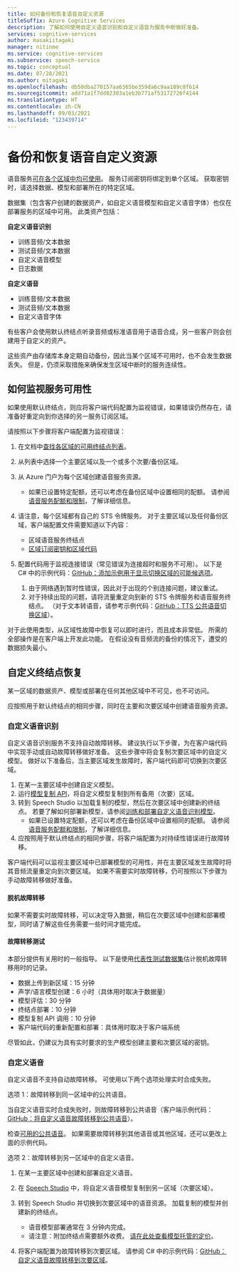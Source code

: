 ```yaml
---
title: 如何备份和恢复语音自定义资源
titleSuffix: Azure Cognitive Services
description: 了解如何使用自定义语音识别和自定义语音为服务中断做好准备。
services: cognitive-services
author: masakiitagaki
manager: nitinme
ms.service: cognitive-services
ms.subservice: speech-service
ms.topic: conceptual
ms.date: 07/28/2021
ms.author: mitagaki
ms.openlocfilehash: db50dba270157aa6365be359da6c9aa189c8f614
ms.sourcegitcommit: add71a1f7dd82303a1eb3b771af53172726f4144
ms.translationtype: HT
ms.contentlocale: zh-CN
ms.lasthandoff: 09/03/2021
ms.locfileid: "123439714"
---
```

# <a name="backup-and-recover-speech-customization-resources"></a>备份和恢复语音自定义资源

语音服务[可在各个区域中均可使用](/azure/cognitive-services/speech-service/regions)。 服务订阅密钥将绑定到单个区域。 获取密钥时，请选择数据、模型和部署所在的特定区域。

数据集（包含客户创建的数据资产，如自定义语音模型和自定义语音字体）也仅在部署服务的区域中可用。 此类资产包括：

**自定义语音识别**
-   训练音频/文本数据
-   测试音频/文本数据
-   自定义语音模型
-   日志数据

**自定义语音**
-   训练音频/文本数据
-   测试音频/文本数据
-   自定义语音字体

有些客户会使用默认终结点听录音频或标准语音用于语音合成，另一些客户则会创建用于自定义的资产。

这些资产由存储库本身定期自动备份，因此当某个区域不可用时，也不会发生数据丢失。 但是，仍须采取措施来确保发生区域中断时的服务连续性。

## <a name="how-to-monitor-service-availability"></a>如何监视服务可用性

如果使用默认终结点，则应将客户端代码配置为监视错误，如果错误仍然存在，请准备好重定向到你选择的另一服务订阅区域。

请按照以下步骤将客户端配置为监视错误：

1.  在文档中[查找各区域的可用终结点列表](/azure/cognitive-services/speech-service/rest-speech-to-text)。
2.  从列表中选择一个主要区域以及一个或多个次要/备份区域。
3. 从 Azure 门户为每个区域创建语音服务资源。
    -  如果已设置特定配额，还可以考虑在备份区域中设置相同的配额。 请参阅[语音服务配额和限制](/azure/cognitive-services/speech-service/speech-services-quotas-and-limits)，了解详细信息。

4.  请注意，每个区域都有自己的 STS 令牌服务。 对于主要区域以及任何备份区域，客户端配置文件需要知道以下内容：
    -  区域语音服务终结点
    -  [区域订阅密钥和区域代码](/azure/cognitive-services/speech-service/rest-speech-to-text)

5.  配置代码用于监视连接错误（常见错误为连接超时和服务不可用）。 以下是 C# 中的示例代码：[GitHub：添加示例用于显示切换区域的可能候选项](https://github.com/Azure-Samples/cognitive-services-speech-sdk/blob/fa6428a0837779cbeae172688e0286625e340942/samples/csharp/sharedcontent/console/speech_recognition_samples.cs#L965)。

    1.  由于网络遇到暂时性错误，因此对于出现的个别连接问题，建议重试。
    2.  对于持续出现的问题，请将流量重定向到新的 STS 令牌服务和语音服务终结点。 （对于文本转语音，请参考示例代码：[GitHub：TTS 公共语音切换区域](https://github.com/Azure-Samples/cognitive-services-speech-sdk/blob/master/samples/csharp/sharedcontent/console/speech_synthesis_samples.cs#L880)）。

对于此使用类型，从区域性故障中恢复可以即时进行，而且成本非常低。 所需的全部操作是在客户端上开发此功能。 在假设没有音频流的备份的情况下，遭受的数据损失最小。

## <a name="custom-endpoint-recovery"></a>自定义终结点恢复

某一区域的数据资产、模型或部署在任何其他区域中不可见，也不可访问。

应按照用于默认终结点的相同步骤，同时在主要和次要区域中创建语音服务资源。

### <a name="custom-speech"></a>自定义语音识别

自定义语音识别服务不支持自动故障转移。 建议执行以下步骤，为在客户端代码中实现手动或自动故障转移做好准备。 这些步骤中将会复制次要区域中的自定义模型。 做好以下准备后，当主要区域发生故障时，客户端代码即可切换到次要区域。

1.  在某一主要区域中创建自定义模型。
2.  运行[模型复制 API](https://eastus2.dev.cognitive.microsoft.com/docs/services/speech-to-text-api-v3-0/operations/CopyModelToSubscription)，将自定义模型复制到所有备用（次要）区域。
3.  转到 Speech Studio 以加载复制的模型，然后在次要区域中创建新的终结点。 若要了解如何部署新模型，请参阅[训练和部署自定义语音识别模型](/azure/cognitive-services/speech-service/how-to-custom-speech-train-model)。
    -  如果已设置特定配额，还可以考虑在备份区域中设置相同的配额。 请参阅[语音服务配额和限制](/azure/cognitive-services/speech-service/speech-services-quotas-and-limits)，了解详细信息。
4.  应按照用于默认终结点的相同步骤，将客户端配置为对持续性错误进行故障转移。

客户端代码可以监视主要区域中已部署模型的可用性，并在主要区域发生故障时将其音频流量重定向到次要区域。 如果不需要实时故障转移，仍可按照以下步骤为手动故障转移做好准备。

#### <a name="offline-failover"></a>脱机故障转移

如果不需要实时故障转移，可以决定导入数据，稍后在次要区域中创建和部署模型，同时请了解这些任务需要一些时间才能完成。

#### <a name="failover-tests"></a>故障转移测试

本部分提供有关用时的一般指导。 以下是使用[代表性测试数据集](https://github.com/microsoft/Cognitive-Custom-Speech-Service)估计脱机故障转移用时的记录。

-   数据上传到新区域：15 分钟
-   声学/语言模型创建：6 小时（具体用时取决于数据量）
-   模型评估：30 分钟
-   终结点部署：10 分钟
-   模型复制 API 调用：10 分钟
-   客户端代码的重新配置和部署：具体用时取决于客户端系统

尽管如此，仍建议为具有实时要求的生产模型创建主要和次要区域的密钥。

### <a name="custom-voice"></a>自定义语音

自定义语音不支持自动故障转移。 可使用以下两个选项处理实时合成失败。

选项 1：故障转移到同一区域中的公共语音。

当自定义语音实时合成失败时，则故障转移到公共语音（客户端示例代码：[GitHub：将自定义语音故障转移到公共语音](https://github.com/Azure-Samples/cognitive-services-speech-sdk/blob/master/samples/csharp/sharedcontent/console/speech_synthesis_samples.cs#L899)）。

检查[可用的公共语音](/azure/cognitive-services/speech-service/language-support#neural-voices)。 如果需要故障转移到其他语音或其他区域，还可以更改上面的示例代码。

选项 2：故障转移到另一区域中的自定义语音。

1.  在某一主要区域中创建和部署自定义语音。
2.  在 [Speech Studio](https://speech.microsoft.com) 中，将自定义语音模型复制到另一区域（次要区域）。
3.  转到 Speech Studio 并切换到次要区域中的语音资源。 加载复制的模型并创建新的终结点。
    -   语音模型部署通常在 3 分钟内完成。
    -   请注意：附加终结点需要额外收费。 [请在此处查看模型托管的定价](https://azure.microsoft.com/pricing/details/cognitive-services/speech-services/)。

4.  将客户端配置为故障转移到次要区域。 请参阅 C# 中的示例代码：[GitHub：自定义语音故障转移到次要区域](https://github.com/Azure-Samples/cognitive-services-speech-sdk/blob/master/samples/csharp/sharedcontent/console/speech_synthesis_samples.cs#L920)。
